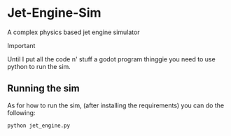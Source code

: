 # Jet-Engine-Sim
A complex physics based jet engine simulator


> [!IMPORTANT]
> Until I put all the code n' stuff a godot program thinggie you need to use python to run the sim. 


## Running the sim
As for how to run the sim, (after installing the requirements) you can do the following:

```
python jet_engine.py
```
